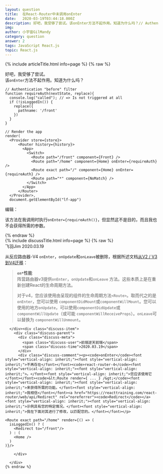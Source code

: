 ```yaml
---
layout: question
title:  在React-Router中未调用onEnter
date:   2020-03-19T03:44:18.000Z
description: 好吧，我受够了尝试。该onEnter方法不起作用。知道为什么吗？// Authentication "before" filterfunction...
img: 
author: 小宇宙GilMandy
category: question
answer: 2
tags: JavaScript React.js
topic: React.js
---
```

<div class="article-root">
  <div class="article">
    {% include articleTitle.html info=page %}
    {% raw %}
    <div class="article-content"><p><font style="vertical-align: inherit;"><font style="vertical-align: inherit;">好吧，我受够了尝试。</font></font><br><font style="vertical-align: inherit;"><font style="vertical-align: inherit;">
该</font></font><code>onEnter</code><font style="vertical-align: inherit;"><font style="vertical-align: inherit;">方法不起作用。</font><font style="vertical-align: inherit;">知道为什么吗？</font></font></p>

<pre><code>// Authentication "before" filter<font></font>
function requireAuth(nextState, replace){<font></font>
  console.log("called"); // =&gt; Is not triggered at all <font></font>
  if (!isLoggedIn()) {<font></font>
    replace({<font></font>
      pathname: '/front'<font></font>
    })<font></font>
  }<font></font>
}<font></font>
<font></font>
// Render the app<font></font>
render(<font></font>
  &lt;Provider store={store}&gt;<font></font>
      &lt;Router history={history}&gt;<font></font>
        &lt;App&gt;<font></font>
          &lt;Switch&gt;<font></font>
            &lt;Route path="/front" component={Front} /&gt;<font></font>
            &lt;Route path="/home" component={Home} onEnter={requireAuth} /&gt;<font></font>
            &lt;Route exact path="/" component={Home} onEnter={requireAuth} /&gt;<font></font>
            &lt;Route path="*" component={NoMatch} /&gt;<font></font>
          &lt;/Switch&gt;<font></font>
        &lt;/App&gt;<font></font>
      &lt;/Router&gt;<font></font>
  &lt;/Provider&gt;,<font></font>
  document.getElementById("lf-app")<font></font>
</code></pre>

<p><font style="vertical-align: inherit;"><font style="vertical-align: inherit;">编辑： </font></font></p>

<p><font style="vertical-align: inherit;"><font style="vertical-align: inherit;">该方法在我调用时执行</font></font><code>onEnter={requireAuth()}</code><font style="vertical-align: inherit;"><font style="vertical-align: inherit;">，但显然这不是目的，而且我也不会获得所需的参数。</font></font></p></div>
    {% endraw %}
  </div>

  <div class="discuss-wrapper">
    {% include discussTitle.html info=page %}
    {% raw %}
    <div class="discuss-item">
        <div class="discuss-parent">
          <div class="discuss-meta">
            <span class="discuss-user">飞羽Jim</span>
            <span class="discuss-time">2020.03.19</span>
          </div>
          <div class="discuss-comment"><p><font style="vertical-align: inherit;"><font style="vertical-align: inherit;">从反应路由器-V4 </font></font><code>onEnter</code><font style="vertical-align: inherit;"><font style="vertical-align: inherit;">，</font></font><code>onUpdate</code><font style="vertical-align: inherit;"><font style="vertical-align: inherit;">和</font></font><code>onLeave</code><font style="vertical-align: inherit;"><font style="vertical-align: inherit;">被删除，根据所述文档</font></font><a href="https://github.com/ReactTraining/react-router/blob/master/packages/react-router/docs/guides/migrating.md#on-properties" rel="noreferrer"><font style="vertical-align: inherit;"><font style="vertical-align: inherit;">从V2 / V3到V4迁移</font></font></a><font style="vertical-align: inherit;"><font style="vertical-align: inherit;">：</font></font></p>

<blockquote>
  <p><strong><code>on*</code><font style="vertical-align: inherit;"><font style="vertical-align: inherit;">性能</font></font></strong><br><font style="vertical-align: inherit;"><font style="vertical-align: inherit;"> 
   阵营路由器v3提供</font></font><code>onEnter</code><font style="vertical-align: inherit;"><font style="vertical-align: inherit;">，</font></font><code>onUpdate</code><font style="vertical-align: inherit;"><font style="vertical-align: inherit;">和</font></font><code>onLeave</code><font style="vertical-align: inherit;"><font style="vertical-align: inherit;">
  方法。</font><font style="vertical-align: inherit;">这些本质上是在重新创建React的生命周期方法。</font></font></p>
  
  <p><font style="vertical-align: inherit;"><font style="vertical-align: inherit;">对于v4，您应该使用由呈现的组件的生命周期方法</font></font><code>&lt;Route&gt;</code><font style="vertical-align: inherit;"><font style="vertical-align: inherit;">。</font><font style="vertical-align: inherit;">取而代之的是</font></font><code>onEnter</code><font style="vertical-align: inherit;"><font style="vertical-align: inherit;">，您可以使用
   </font></font><code>componentDidMount</code><font style="vertical-align: inherit;"><font style="vertical-align: inherit;">或</font></font><code>componentWillMount</code><font style="vertical-align: inherit;"><font style="vertical-align: inherit;">。</font><font style="vertical-align: inherit;">您可以使用的地方</font></font><code>onUpdate</code><font style="vertical-align: inherit;"><font style="vertical-align: inherit;">，可以使用</font></font><code>componentDidUpdate</code><font style="vertical-align: inherit;"><font style="vertical-align: inherit;">或</font></font><code>componentWillUpdate</code><font style="vertical-align: inherit;"><font style="vertical-align: inherit;">（或可能
   </font></font><code>componentWillReceiveProps</code><font style="vertical-align: inherit;"><font style="vertical-align: inherit;">）。</font></font><code>onLeave</code><font style="vertical-align: inherit;"><font style="vertical-align: inherit;">可以替换为
   </font></font><code>componentWillUnmount</code><font style="vertical-align: inherit;"><font style="vertical-align: inherit;">。</font></font></p>
</blockquote></div>
        </div>
        
      </div><div class="discuss-item">
        <div class="discuss-parent">
          <div class="discuss-meta">
            <span class="discuss-user">前端逆天前端</span>
            <span class="discuss-time">2020.03.19</span>
          </div>
          <div class="discuss-comment"><p><code>onEnter</code><font style="vertical-align: inherit;"><font style="vertical-align: inherit;">不再存在</font></font><code>react-router-4</code><font style="vertical-align: inherit;"><font style="vertical-align: inherit;">。</font><font style="vertical-align: inherit;">您应该使用它</font></font><code>&lt;Route render={ ... } /&gt;</code><font style="vertical-align: inherit;"><font style="vertical-align: inherit;">来获得所需的功能。</font><font style="vertical-align: inherit;">我相信</font></font><a href="https://reacttraining.com/react-router/web/api/Redirect" rel="noreferrer"><code>Redirect</code></a><font style="vertical-align: inherit;"><font style="vertical-align: inherit;">示例具有您的特定情况。</font><font style="vertical-align: inherit;">我在下面对其进行了修改，以匹配您的。</font></font></p>

<pre><code>&lt;Route exact path="/home" render={() =&gt; (<font></font>
  isLoggedIn() ? (<font></font>
    &lt;Redirect to="/front"/&gt;<font></font>
  ) : (<font></font>
    &lt;Home /&gt;<font></font>
  )<font></font>
)}/&gt;<font></font>
</code></pre></div>
        </div>
        
      </div>
    {% endraw %}
  </div>
<div>
